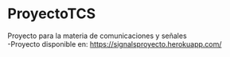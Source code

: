 # ProyectoTCS
Proyecto para la materia de comunicaciones y señales<br/>
-Proyecto disponible en: https://signalsproyecto.herokuapp.com/

